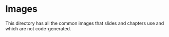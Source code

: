 # Images

This directory has all the common images that slides and chapters use
and which are not code-generated.
